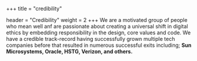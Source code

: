 +++
title = "credibility"

header = "Credibility"
weight = 2
+++
We are a motivated group of people who mean well anf are passionate about creating a universal shift in digital ethics by embedding responsibility in the design, core values and code. We have a credible track-record having successfully grown multiple tech companies before that resulted in numerous successful exits including; **Sun Microsystems, Oracle, HSTG, Verizon, and others.**
